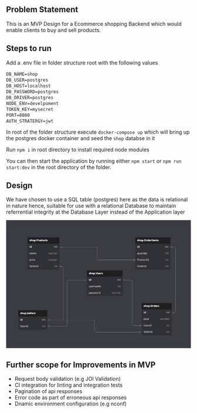 ## Problem Statement
This is an MVP Design for a Ecommerce shopping Backend which would enable clients to buy and sell products.

## Steps to run
Add a .env file in folder structure root with the following values
```
DB_NAME=shop
DB_USER=postgres
DB_HOST=localhost
DB_PASSWORD=postgres
DB_DRIVER=postgres
NODE_ENV=develpoment
TOKEN_KEY=mysecret
PORT=8080
AUTH_STRATERGY=jwt
 ```
In root of the folder structure execute ` docker-compose up `
which will bring up the postgres docker container and seed the `shop` databse in it 

Run `npm i` in root directory to install required node modules

You can then start the application by running either `npm start` or `npm run start:dev` in the root directory of the folder.

## Design
We have chosen to use a SQL table (postgres) here as the data is relational in nature hence, suitable for use with a relational Database to maintain referrential integrity at the Database Layer instead of the Application layer

![Alt text](meta/ERD.png?raw=true "ERD")


## Further scope for Improvements in MVP
- Request body validation (e.g JOI Validation)
- CI integration for linting and integration tests
- Pagination of api responses
- Error code as part of erroneous api responses
- Dnamic environment configuration (e.g nconf)
